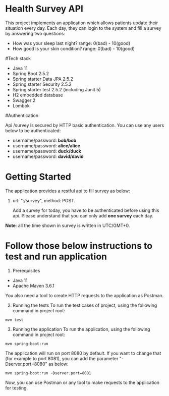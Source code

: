 # Health Survey API
This project implements an application which allows patients update their situation every day. Each day, they can login to the system and fill a survey by answering two questions:

- How was your sleep last night? range: 0(bad) - 10(good)
- How good is your skin condition? range: 0(bad) - 10(good)

#Tech stack

+ Java 11
+ Spring Boot 2.5.2
+ Spring starter Data JPA 2.5.2
+ Spring starter Security 2.5.2
+ Spring starter test 2.5.2 (including Junit 5)
+ H2 embedded database
+ Swagger 2
+ Lombok

#Authentication

Api /survey is secured by HTTP basic authentication. You can use any users below to be authenticated:

- username/password: **bob/bob**
- username/password: **alice/alice**
- username/password: **duck/duck**
- username/password: **david/david**

# Getting Started
The application provides a restful api to fill survey as below:

1) url: "<server>:<port>/survey", method: POST.

	Add a survey for today, you have to be authenticated before using this api. Please understand that you can only add **one survey** each day.
	
**Note**: all the time shown in survey is written in UTC/GMT+0.

# Follow those below instructions to test and run application

1) Prerequisites


+ Java 11
+ Apache Maven 3.6.1

You also need a tool to create HTTP requests to the application as Postman.
 
2) Running the tests
To run the test cases of project, using the following command in project root:
```
mvn test
```

3) Running the application
To run the application, using the following command in project root:
```
mvn spring-boot:run
```

The application will run on port 8080 by default. If you want to change that (for example to port 8081), you can add the parameter "-Dserver.port=8080" as below:
```
mvn spring-boot:run -Dserver.port=8081
```

Now, you can use Postman or any tool to make requests to the application for testing.
